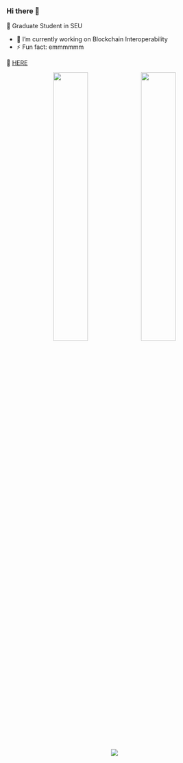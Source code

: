 ### Hi there 👋

<!--
**focuseds/focuseds** is a ✨ _special_ ✨ repository because its `README.md` (this file) appears on your GitHub profile.

Here are some ideas to get you started:

- 🔭 I’m currently working on ...
- 🌱 I’m currently learning ...
- 👯 I’m looking to collaborate on ...
- 🤔 I’m looking for help with ...
- 💬 Ask me about ...
- 📫 How to reach me: ...
- 😄 Pronouns: ...
- ⚡ Fun fact: ...
-->

🧒 Graduate Student in SEU

- 🔭 I’m currently working on Blockchain Interoperability
- ⚡ Fun fact: emmmmmm

📍 [HERE](https://focuseds.github.io/)

<!-- <img src="https://github-readme-stats.vercel.app/api?username=focuseds&show_icons=true"> -->

<p align="center">
<img width="40%" src="https://github-readme-stats.vercel.app/api?username=focuseds&show_icons=true&include_all_commits=true&theme=aura&hide_border=true&include_all_commits=true&count_private=true" />
<img width="40%" src="https://github-readme-streak-stats.herokuapp.com?user=focuseds&theme=tokyonight&hide_border=true&background=15141B" />
</p>
<p align="center">
<img src="https://github-readme-stats.vercel.app/api/top-langs/?username=focuseds&layout=compact&theme=aura&hide_border=true&exclude_repo=focuseds.github.io">
</p>
